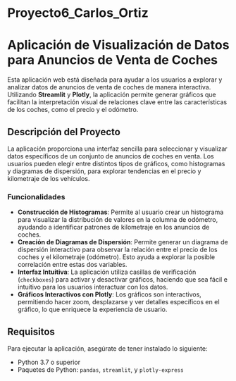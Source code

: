 # Proyecto6_Carlos_Ortiz

# Aplicación de Visualización de Datos para Anuncios de Venta de Coches

Esta aplicación web está diseñada para ayudar a los usuarios a explorar y analizar datos de anuncios de venta de coches de manera interactiva. Utilizando **Streamlit** y **Plotly**, la aplicación permite generar gráficos que facilitan la interpretación visual de relaciones clave entre las características de los coches, como el precio y el odómetro.

## Descripción del Proyecto

La aplicación proporciona una interfaz sencilla para seleccionar y visualizar datos específicos de un conjunto de anuncios de coches en venta. Los usuarios pueden elegir entre distintos tipos de gráficos, como histogramas y diagramas de dispersión, para explorar tendencias en el precio y kilometraje de los vehículos.

### Funcionalidades

- **Construcción de Histogramas**: Permite al usuario crear un histograma para visualizar la distribución de valores en la columna de odómetro, ayudando a identificar patrones de kilometraje en los anuncios de coches.
- **Creación de Diagramas de Dispersión**: Permite generar un diagrama de dispersión interactivo para observar la relación entre el precio de los coches y el kilometraje (odómetro). Esto ayuda a explorar la posible correlación entre estas dos variables.
- **Interfaz Intuitiva**: La aplicación utiliza casillas de verificación (`checkboxes`) para activar y desactivar gráficos, haciendo que sea fácil e intuitivo para los usuarios interactuar con los datos.
- **Gráficos Interactivos con Plotly**: Los gráficos son interactivos, permitiendo hacer zoom, desplazarse y ver detalles específicos en el gráfico, lo que enriquece la experiencia de usuario.

## Requisitos

Para ejecutar la aplicación, asegúrate de tener instalado lo siguiente:

- Python 3.7 o superior
- Paquetes de Python: `pandas`, `streamlit`, y `plotly-express`
